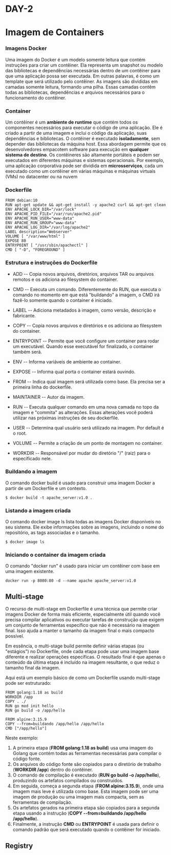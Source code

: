 # DAY-2

# Imagem de Containers

### Imagens Docker

Uma imagem do Docker é um modelo somente leitura que contém instruções para criar um contêiner.
Ela representa um snapshot ou modelo das bibliotecas e dependências necessárias dentro de um contêiner para que uma aplicação possa ser executada.
Em outras palavras, é como um template que será utilizado pelo contêiner.
As imagens são divididas em camadas somente leitura, formando uma pilha.
Essas camadas contêm todas as bibliotecas, dependências e arquivos necessários para o funcionamento do contêiner.

### Container

Um contêiner é um **ambiente de runtime** que contém todos os componentes necessários para executar o código de uma aplicação.
Ele é criado a partir de uma imagem e inclui o código da aplicação, suas dependências e bibliotecas.
O contêiner é executado **isoladamente**, sem depender das bibliotecas da máquina host.
Essa abordagem permite que os desenvolvedores empacotem software para execução em **qualquer sistema de destino**.
Os contêineres são altamente portáteis e podem ser executados em diferentes máquinas e sistemas operacionais.
Por exemplo, uma aplicação corporativa pode ser dividida em **microsserviços**, cada um executado como um contêiner em várias máquinas e máquinas virtuais (VMs) no datacenter ou na nuvem  

### Dockerfile<a name="ancoradockerfile"></a>
```
FROM debian:10
RUN apt-get update && apt-get install -y apache2 curl && apt-get clean
ENV APACHE_LOCK_DIR="/var/lock"
ENV APACHE_PID_FILE="/var/run/apache2.pid"
ENV APACHE_RUN_USER="www-data"
ENV APACHE_RUN_GROUP="www-data"
ENV APACHE_LOG_DIR="/var/log/apache2"
LABEL description="Webserver"
VOLUME [ "/var/www/html" ]
EXPOSE 80
ENTRYPOINT [ "/usr/sbin/apachectl" ]
CMD [ "-D", "FOREGROUND" ]
```

### Estrutura e instruções do Dockerfile<a name="estrutura-dockerfile"></a>


- ADD -- Copia novos arquivos, diretórios, arquivos TAR ou arquivos remotos e os adiciona ao filesystem do container.

- CMD -- Executa um comando. Diferentemente do RUN, que executa o comando no momento em que está "buildando" a imagem, o CMD irá fazê-lo somente quando o container é iniciado.

- LABEL -- Adiciona metadados à imagem, como versão, descrição e fabricante.

- COPY -- Copia novos arquivos e diretórios e os adiciona ao filesystem do container.

- ENTRYPOINT -- Permite que você configure um container para rodar um executável. Quando esse executável for finalizado, o container também será.

- ENV -- Informa variáveis de ambiente ao container.

- EXPOSE -- Informa qual porta o container estará ouvindo.

- FROM -- Indica qual imagem será utilizada como base. Ela precisa ser a primeira linha do dockerfile.

- MAINTAINER -- Autor da imagem.

- RUN -- Executa qualquer comando em uma nova camada no topo da imagem e "commita" as alterações. Essas alterações você poderá utilizar nas próximas instruções de seu dockerfile.

- USER -- Determina qual usuário será utilizado na imagem. Por default é o root.

- VOLUME -- Permite a criação de um ponto de montagem no container.

- WORKDIR -- Responsável por mudar do diretório "/" (raiz) para o especificado nele.

### Buildando a imagem

O comando docker build é usado para construir uma imagem Docker a partir de um Dockerfile e um contexto.

```
$ docker build -t apache_server:v1.0 .
```

### Listando a imagem criada
O comando docker image ls lista todas as imagens Docker disponíveis no seu sistema. Ele exibe informações sobre as imagens, incluindo o nome do repositório, as tags associadas e o tamanho. 

```
$ docker image ls
```

### Iniciando o container da imagem criada

O comando "docker run" é usado para iniciar um contêiner com base em uma imagem existente.

```
docker run -p 8080:80 -d --name apache apache_server:v1.0
```

## Multi-stage<a name="multistage-image"></a>

O recurso de multi-stage em Dockerfile é uma técnica que permite criar imagens Docker de forma mais eficiente, especialmente útil quando você precisa compilar aplicativos ou executar tarefas de construção que exigem um conjunto de ferramentas específico que não é necessário na imagem final. Isso ajuda a manter o tamanho da imagem final o mais compacto possível.

Em essência, o multi-stage build permite definir várias etapas (ou "estágios") no Dockerfile, onde cada etapa pode usar uma imagem base diferente e realizar operações específicas. O resultado final é que apenas o conteúdo da última etapa é incluído na imagem resultante, o que reduz o tamanho final da imagem.  

Aqui está um exemplo básico de como um Dockerfile usando multi-stage pode ser estruturado:

```
FROM golang:1.18 as build
WORKDIR /app
COPY . ./
RUN go mod init hello
RUN go build -o /app/hello

FROM alpine:3.15.9
COPY --from=buildando /app/hello /app/hello
CMD ["/app/hello"]
```
Neste exemplo:  

1. A primeira etapa (**FROM golang:1.18 as build**) usa uma imagem do Golang que contém todas as ferramentas necessárias para compilar o código fonte.
2. Os arquivos do código fonte são copiados para o diretório de trabalho (**WORKDIR /app**) dentro do contêiner.
3. O comando de compilação é executado (**RUN go build -o /app/hello**), produzindo os artefatos compilados ou construídos.
4. Em seguida, começa a segunda etapa (**FROM alpine:3.15.9**), onde uma imagem mais leve é utilizada como base. Esta imagem pode ser uma imagem de produção ou uma imagem mais compacta, sem as ferramentas de compilação.
5. Os artefatos gerados na primeira etapa são copiados para a segunda etapa usando a instrução (**COPY --from=buildando /app/hello /app/hello**).
6. Finalmente, a instrução **CMD** ou **ENTRYPOINT** é usada para definir o comando padrão que será executado quando o contêiner for iniciado.  

## Registry